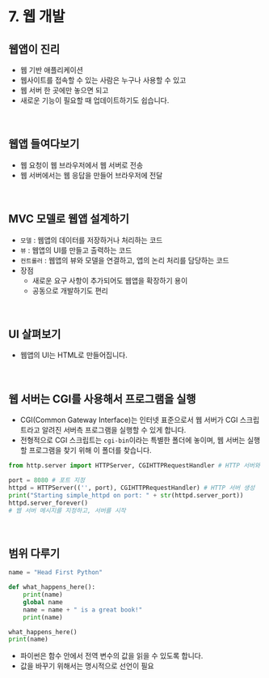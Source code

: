 # 7. 웹 개발

## **웹앱**이 진리
- 웹 기반 애플리케이션
- 웹사이트를 접속할 수 있는 사람은 누구나 사용할 수 있고
- 웹 서버 한 곳에만 놓으면 되고
- 새로운 기능이 필요할 때 업데이트하기도 쉽습니다.
<br>

## 웹앱 들여다보기
- 웹 요청이 웹 브라우저에서 웹 서버로 전송
- 웹 서버에서는 웹 응답을 만들어 브라우저에 전달
<br>

## MVC 모델로 웹앱 설계하기
- `모델` : 웹앱의 데이터를 저장하거나 처리하는 코드
- `뷰` : 웹앱의 UI를 만들고 출력하는 코드
- `컨트롤러` : 웹앱의 뷰와 모델을 연결하고, 앱의 논리 처리를 담당하는 코드
- 장점
    - 새로운 요구 사항이 추가되어도 웹앱을 확장하기 용이
    - 공동으로 개발하기도 편리
<br>

## UI 살펴보기
- 웹앱의 UI는 HTML로 만들어집니다.
<br>

## 웹 서버는 CGI를 사용해서 프로그램을 실행
- CGI(Common Gateway Interface)는 인터넷 표준으로서 웹 서버가 CGI 스크립트라고 알려진 서버측 프로그램을 실행할 수 있게 합니다.
- 전형적으로 CGI 스크립트는 `cgi-bin`이라는 특별한 폴더에 놓이며, 웹 서버는 실행할 프로그램을 찾기 위해 이 폴더를 찾습니다.
```python
from http.server import HTTPServer, CGIHTTPRequestHandler # HTTP 서버와 CGI 모듈 임포트

port = 8080 # 포트 지정
httpd = HTTPServer(('', port), CGIHTTPRequestHandler) # HTTP 서버 생성
print("Starting simple_httpd on port: " + str(httpd.server_port))
httpd.server_forever()
# 웹 서버 메시지를 지정하고, 서버를 시작
```
<br>

## 범위 다루기
```python
name = "Head First Python"

def what_happens_here():
    print(name)
    global name
    name = name + " is a great book!"
    print(name)

what_happens_here()
print(name)
```
- 파이썬은 함수 안에서 전역 변수의 값을 읽을 수 있도록 합니다.
- 값을 바꾸기 위해서는 명시적으로 선언이 필요
